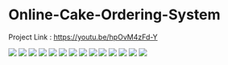 # Online-Cake-Ordering-System
Project Link : https://youtu.be/hpOvM4zFd-Y


<img src="ScreenShot Cake/0.png">
<img src="ScreenShot Cake/1.png">
<img src="ScreenShot Cake/2.png">
<img src="ScreenShot Cake/3.png">
<img src="ScreenShot Cake/4.png">
<img src="ScreenShot Cake/5.png">
<img src="ScreenShot Cake/6.png">
<img src="ScreenShot Cake/7.png">
<img src="ScreenShot Cake/8.png">
<img src="ScreenShot Cake/9.png">
<img src="ScreenShot Cake/10.png">
<img src="ScreenShot Cake/11.png">
<img src="ScreenShot Cake/12.png">
<img src="ScreenShot Cake/13.png">
